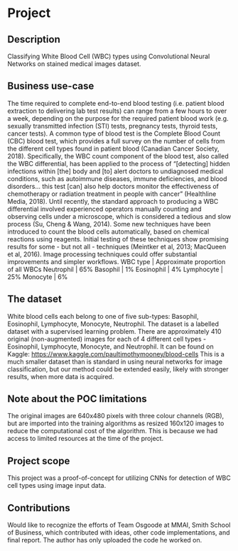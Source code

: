 # Project

## Description
Classifying White Blood Cell (WBC) types using Convolutional Neural Networks on stained medical images dataset.

## Business use-case
The time required to complete end-to-end blood testing (i.e. patient blood extraction to
delivering lab test results) can range from a few hours to over a week, depending on the purpose
for the required patient blood work (e.g. sexually transmitted infection (STI) tests, pregnancy
tests, thyroid tests, cancer tests). A common type of blood test is the Complete Blood Count
(CBC) blood test, which provides a full survey on the number of cells from the different cell
types found in patient blood (Canadian Cancer Society, 2018). Specifically, the WBC count
component of the blood test, also called the WBC differential, has been applied to the process of
“[detecting] hidden infections within [the] body and [to] alert doctors to undiagnosed medical
conditions, such as autoimmune diseases, immune deficiencies, and blood disorders... this test
[can] also help doctors monitor the effectiveness of chemotherapy or radiation treatment in
people with cancer” (Healthline Media, 2018). Until recently, the standard approach to
producing a WBC differential involved experienced operators manually counting and observing
cells under a microscope, which is considered a tedious and slow process (Su, Cheng & Wang,
2014). Some new techniques have been introduced to count the blood cells automatically, based
on chemical reactions using reagents. Initial testing of these techniques show promising results
for some - but not all - techniques (Meintker et al, 2013; MacQueen et al, 2016). Image
processing techniques could offer substantial improvements and simpler workflows.
WBC type | Approximate proportion of all WBCs
Neutrophil | 65%
Basophil | 1%
Eosinophil | 4%
Lymphocyte | 25%
Monocyte | 6%

## The dataset
White blood cells each belong to one of five sub-types: Basophil, Eosinophil, Lymphocyte, Monocyte, Neutrophil. The dataset is a labelled dataset with a supervised learning problem. There are approximately 410 original (non-augmented) images for each of 4 different cell types - Eosinophil, Lymphocyte, Monocyte, and Neutrophil. It can be found on Kaggle: https://www.kaggle.com/paultimothymooney/blood-cells
This is a much smaller dataset than is standard in using neural networks for image classification, but our method could be extended easily, likely with stronger results, when more data is acquired.

## Note about the POC limitations
The original images are 640x480 pixels with three colour channels (RGB), but are imported into the training algorithms as resized 160x120 images to reduce the computational cost of the algorithm. This is because we had access to limited resources at the time of the project.

## Project scope
This project was a proof-of-concept for utilizing CNNs for detection of WBC cell types using image input data.

## Contributions
Would like to recognize the efforts of Team Osgoode at MMAI, Smith School of Business, which contributed with ideas, other code implementations, and final report. The author has only uploaded the code he worked on.
